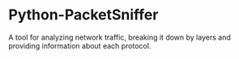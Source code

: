 # Python-PacketSniffer
A tool for analyzing network traffic, breaking it down by layers and providing information about each protocol.
